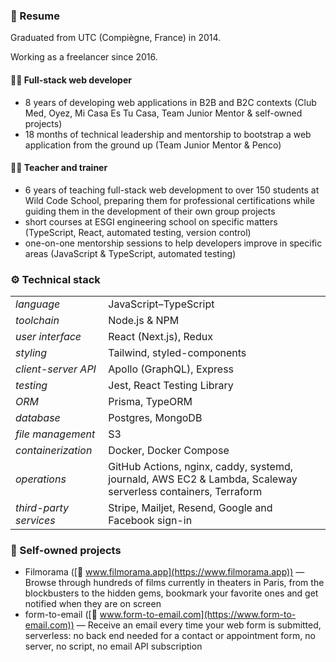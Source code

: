 ### 📝 Resume

Graduated from UTC (Compiègne, France) in 2014.

Working as a freelancer since 2016.

#### 🧑‍💻 Full-stack web developer

- 8 years of developing web applications in B2B and B2C contexts (Club Med, Oyez, Mi Casa Es Tu Casa, Team Junior Mentor & self-owned projects)
- 18 months of technical leadership and mentorship to bootstrap a web application from the ground up (Team Junior Mentor & Penco)

#### 👨‍🏫 Teacher and trainer

- 6 years of teaching full-stack web development to over 150 students at Wild Code School, preparing them for professional certifications while guiding them in the development of their own group projects
- short courses at ESGI engineering school on specific matters (TypeScript, React, automated testing, version control)
- one-on-one mentorship sessions to help developers improve in specific areas (JavaScript & TypeScript, automated testing)

### ⚙️ Technical stack

|                        |                                                                                                              |
| ---------------------- | ------------------------------------------------------------------------------------------------------------ |
| _language_             | JavaScript–TypeScript                                                                                        |
| _toolchain_            | Node.js & NPM                                                                                                |
| _user interface_       | React (Next.js), Redux                                                                                       |
| _styling_              | Tailwind, styled-components                                                                                  |
| _client-server API_    | Apollo (GraphQL), Express                                                                                    |
| _testing_              | Jest, React Testing Library                                                                                  |
| _ORM_                  | Prisma, TypeORM                                                                                              |
| _database_             | Postgres, MongoDB                                                                                            |
| _file management_      | S3                                                                                                           |
| _containerization_     | Docker, Docker Compose                                                                                       |
| _operations_           | GitHub Actions, nginx, caddy, systemd, journald, AWS EC2 & Lambda, Scaleway serverless containers, Terraform |
| _third-party services_ | Stripe, Mailjet, Resend, Google and Facebook sign-in                                                         |

### 🌱 Self-owned projects

- Filmorama ([:link: www.filmorama.app](https://www.filmorama.app)) — Browse through hundreds of films currently in theaters in Paris, from the blockbusters to the hidden gems, bookmark your favorite ones and get notified when they are on screen
- form-to-email ([:link: www.form-to-email.com](https://www.form-to-email.com)) — Receive an email every time your web form is submitted, serverless: no back end needed for a contact or appointment form, no server, no script, no email API subscription
